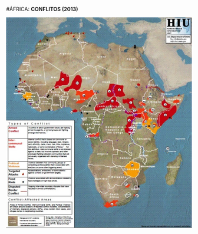 #ÁFRICA: **CONFLITOS (2013)**

![Conflitos na África](media/img/conflicts/africa-conflicts-2013.jpg)
